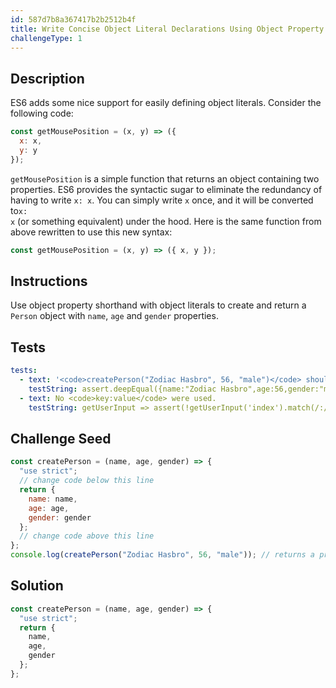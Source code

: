 ```yaml
---
id: 587d7b8a367417b2b2512b4f
title: Write Concise Object Literal Declarations Using Object Property Shorthand
challengeType: 1
---
```


## Description
<section id='description'>
ES6 adds some nice support for easily defining object literals.
Consider the following code:

```js
const getMousePosition = (x, y) => ({
  x: x,
  y: y
});
```

<code>getMousePosition</code> is a simple function that returns an object containing two properties.
ES6 provides the syntactic sugar to eliminate the redundancy of having to write <code>x: x</code>. You can simply write <code>x</code> once, and it will be converted to<code>x: x</code> (or something equivalent) under the hood.
Here is the same function from above rewritten to use this new syntax:

```js
const getMousePosition = (x, y) => ({ x, y });
```

</section>

## Instructions
<section id='instructions'>
Use object property shorthand with object literals to create and return a <code>Person</code> object with <code>name</code>, <code>age</code> and <code>gender</code> properties.
</section>

## Tests
<section id='tests'>

```yml
tests:
  - text: '<code>createPerson("Zodiac Hasbro", 56, "male")</code> should return <code>{name: "Zodiac Hasbro", age: 56, gender: "male"}</code>.'
    testString: assert.deepEqual({name:"Zodiac Hasbro",age:56,gender:"male"}, createPerson("Zodiac Hasbro", 56, "male"));
  - text: No <code>key:value</code> were used.
    testString: getUserInput => assert(!getUserInput('index').match(/:/g));

```

</section>

## Challenge Seed
<section id='challengeSeed'>

<div id='js-seed'>

```js
const createPerson = (name, age, gender) => {
  "use strict";
  // change code below this line
  return {
    name: name,
    age: age,
    gender: gender
  };
  // change code above this line
};
console.log(createPerson("Zodiac Hasbro", 56, "male")); // returns a proper object
```

</div>



</section>

## Solution
<section id='solution'>

```js
const createPerson = (name, age, gender) => {
  "use strict";
  return {
    name,
    age,
    gender
  };
};
```
</section>
